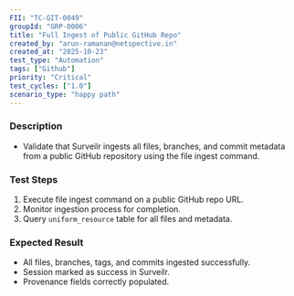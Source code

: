 ```yaml
---
FII: "TC-GIT-0049"
groupId: "GRP-0006"
title: "Full Ingest of Public GitHub Repo"
created_by: "arun-ramanan@netspective.in"
created_at: "2025-10-23"
test_type: "Automation"
tags: ["Github"]
priority: "Critical"
test_cycles: ["1.0"]
scenario_type: "happy path"
---
```

### Description
- Validate that Surveilr ingests all files, branches, and commit metadata from a public GitHub repository using the file ingest command.

### Test Steps
1. Execute file ingest command on a public GitHub repo URL.  
2. Monitor ingestion process for completion.  
3. Query `uniform_resource` table for all files and metadata.

### Expected Result
- All files, branches, tags, and commits ingested successfully.  
- Session marked as success in Surveilr.  
- Provenance fields correctly populated.
